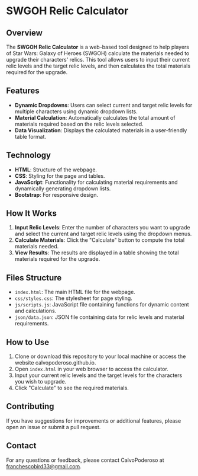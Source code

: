 # SWGOH Relic Calculator

## Overview

The **SWGOH Relic Calculator** is a web-based tool designed to help players of Star Wars: Galaxy of Heroes (SWGOH) calculate the materials needed to upgrade their characters' relics. This tool allows users to input their current relic levels and the target relic levels, and then calculates the total materials required for the upgrade. 

## Features

- **Dynamic Dropdowns**: Users can select current and target relic levels for multiple characters using dynamic dropdown lists.
- **Material Calculation**: Automatically calculates the total amount of materials required based on the relic levels selected.
- **Data Visualization**: Displays the calculated materials in a user-friendly table format.

## Technology

- **HTML**: Structure of the webpage.
- **CSS**: Styling for the page and tables.
- **JavaScript**: Functionality for calculating material requirements and dynamically generating dropdown lists.
- **Bootstrap**: For responsive design.

## How It Works

1. **Input Relic Levels**: Enter the number of characters you want to upgrade and select the current and target relic levels using the dropdown menus.
2. **Calculate Materials**: Click the "Calculate" button to compute the total materials needed.
3. **View Results**: The results are displayed in a table showing the total materials required for the upgrade.

## Files Structure

- `index.html`: The main HTML file for the webpage.
- `css/styles.css`: The stylesheet for page styling.
- `js/scripts.js`: JavaScript file containing functions for dynamic content and calculations.
- `json/data.json`: JSON file containing data for relic levels and material requirements.

## How to Use

1. Clone or download this repository to your local machine or access the website calvopoderoso.github.io.
2. Open `index.html` in your web browser to access the calculator.
3. Input your current relic levels and the target levels for the characters you wish to upgrade.
4. Click "Calculate" to see the required materials.

## Contributing

If you have suggestions for improvements or additional features, please open an issue or submit a pull request.

## Contact

For any questions or feedback, please contact CalvoPoderoso at franchescobird33@gmail.com.



